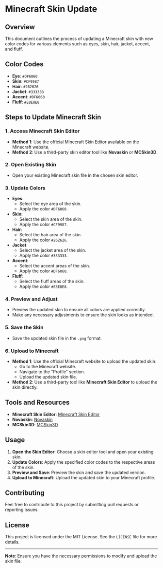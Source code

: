 # Minecraft Skin Update

## Overview

This document outlines the process of updating a Minecraft skin with new color codes for various elements such as eyes, skin, hair, jacket, accent, and fluff.

## Color Codes

- **Eye**: `#DF6060`
- **Skin**: `#CF9987`
- **Hair**: `#262626`
- **Jacket**: `#333333`
- **Accent**: `#DF6060`
- **Fluff**: `#E8E8E8`

## Steps to Update Minecraft Skin

### 1. **Access Minecraft Skin Editor**

- **Method 1**: Use the official Minecraft Skin Editor available on the Minecraft website.
- **Method 2**: Use a third-party skin editor tool like **Novaskin** or **MCSkin3D**.

### 2. **Open Existing Skin**

- Open your existing Minecraft skin file in the chosen skin editor.

### 3. **Update Colors**

- **Eyes**:
  - Select the eye area of the skin.
  - Apply the color `#DF6060`.
- **Skin**:
  - Select the skin area of the skin.
  - Apply the color `#CF9987`.
- **Hair**:
  - Select the hair area of the skin.
  - Apply the color `#262626`.
- **Jacket**:
  - Select the jacket area of the skin.
  - Apply the color `#333333`.
- **Accent**:
  - Select the accent areas of the skin.
  - Apply the color `#DF6060`.
- **Fluff**:
  - Select the fluff areas of the skin.
  - Apply the color `#E8E8E8`.

### 4. **Preview and Adjust**

- Preview the updated skin to ensure all colors are applied correctly.
- Make any necessary adjustments to ensure the skin looks as intended.

### 5. **Save the Skin**

- Save the updated skin file in the `.png` format.

### 6. **Upload to Minecraft**

- **Method 1**: Use the official Minecraft website to upload the updated skin.
  - Go to the Minecraft website.
  - Navigate to the "Profile" section.
  - Upload the updated skin file.
- **Method 2**: Use a third-party tool like **Minecraft Skin Editor** to upload the skin directly.

## Tools and Resources

- **Minecraft Skin Editor**: [Minecraft Skin Editor](https://www.minecraftskins.com/editor/)
- **Novaskin**: [Novaskin](https://www.novaskin.me/)
- **MCSkin3D**: [MCSkin3D](https://www.planetminecraft.com/project/mcskin3d/)

## Usage

1. **Open the Skin Editor**: Choose a skin editor tool and open your existing skin.
2. **Update Colors**: Apply the specified color codes to the respective areas of the skin.
3. **Preview and Save**: Preview the skin and save the updated version.
4. **Upload to Minecraft**: Upload the updated skin to your Minecraft profile.

## Contributing

Feel free to contribute to this project by submitting pull requests or reporting issues.

## License

This project is licensed under the MIT License. See the `LICENSE` file for more details.

---

**Note**: Ensure you have the necessary permissions to modify and upload the skin file.
